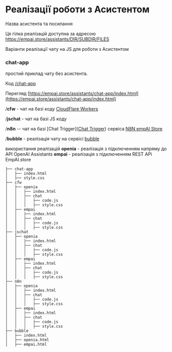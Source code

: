 #   Реалізації роботи з Асистентом
Назва асистента та посилання

Ця гілка реалізацій доступна за адресою https://empai.store/assistants/DIR/SUBDIR/FILES

Варіанти реалізації чату на JS для роботи з Асистентом

### chat-app
простий приклад чату без асистента.

Код [/chat-app](chat-app)

Перегляд [https://empai.store/assistants/chat-app/index.html](https://empai.store/assistants/chat-app/index.html)


/**cfw** - чат на базі коду  [CloudFlare Workers](https://workers.cloudflare.com)

/**jschat** - чат на базі JS коду  

/**n8n** -- чат на базі [Chat Trigger]([Chat Trigger](https://docs.n8n.io/integrations/builtin/core-nodes/n8n-nodes-langchain.chattrigger/))  сервіса [N8N empAI Store](https://n8n.empai.store/)

/**bubble** - реалізація чату на сервісі [bubble](https://bubble.io/)

використання реалізацій
**openia** - реалізація з підключенням напряму до API OpenAI Assistants 
**empai** - реалізація з підключенням  REST APi EmpAI.store

~~~ tree
├── chat-app
│   ├── index.html
│   ├── style.css
├── cfw
│   ├── openia
│   │   ├── index.html
│   │   ├── chat
│   │   │   ├── code.js
│   │   │   ├── style.css
│   ├── empai
│   │   ├── index.html
│   │   ├── chat
│   │   │   ├── code.js
│   │   │   ├── style.css
├── jschat
│   ├── openia
│   │   ├── index.html
│   │   ├── chat
│   │   │   ├── code.js
│   │   │   ├── style.css
│   ├── empai
│   │   ├── index.html
│   │   ├── chat
│   │   │   ├── code.js
│   │   │   ├── style.css
├── n8n
│   ├── openia
│   │   ├── index.html
│   │   ├── chat
│   │   │   ├── code.js
│   │   │   ├── style.css
│   ├── empai
│   │   ├── index.html
│   │   ├── chat
│   │   │   ├── code.js
│   │   │   ├── style.css
├── bubble
│   ├── index.html
│   ├── openia.html
│   ├── empai.html

~~~
